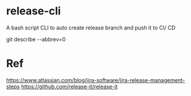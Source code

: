 # release-cli
A bash script  CLI to auto create release branch and push it to CI/ CD

git describe --abbrev=0 

# Ref
https://www.atlassian.com/blog/jira-software/jira-release-management-steps
https://github.com/release-it/release-it
